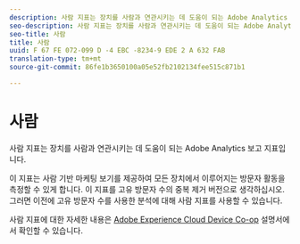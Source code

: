 ```yaml
---
description: 사람 지표는 장치를 사람과 연관시키는 데 도움이 되는 Adobe Analytics 보고 지표입니다.
seo-description: 사람 지표는 장치를 사람과 연관시키는 데 도움이 되는 Adobe Analytics 보고 지표입니다.
seo-title: 사람
title: 사람
uuid: F 67 FE 072-099 D -4 EBC -8234-9 EDE 2 A 632 FAB
translation-type: tm+mt
source-git-commit: 86fe1b3650100a05e52fb2102134fee515c871b1

---
```



# 사람

사람 지표는 장치를 사람과 연관시키는 데 도움이 되는 Adobe Analytics 보고 지표입니다.

이 지표는 사람 기반 마케팅 보기를 제공하여 모든 장치에서 이루어지는 방문자 활동을 측정할 수 있게 합니다. 이 지표를 고유 방문자 수의 중복 제거 버전으로 생각하십시오. 그러면 이전에 고유 방문자 수를 사용한 분석에 대해 사람 지표를 사용할 수 있습니다.

사람 지표에 대한 자세한 내용은 [Adobe Experience Cloud Device Co-op](https://marketing.adobe.com/resources/help/en_US/mcdc/mcdc-people.html) 설명서에서 확인할 수 있습니다.
